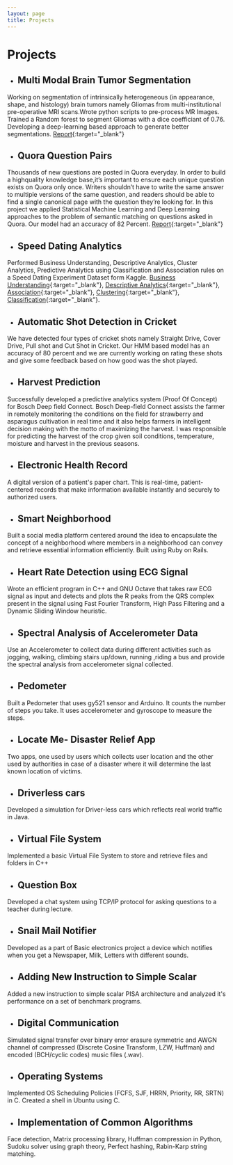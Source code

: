 ```yaml
---
layout: page
title: Projects
---
```


# Projects
* ## Multi Modal Brain Tumor Segmentation
Working on segmentation of intrinsically heterogeneous (in appearance, shape, and histology) brain tumors namely Gliomas from multi-institutional pre-operative MRI scans.Wrote python scripts to pre-process MR Images. Trained a Random forest to segment Gliomas with a dice coefficiant of 0.76. Developing a deep-learning based approach to generate better segmentations. [Report](../assets/documents/projects/BRATS.pdf){:target="_blank"}

* ## Quora Question Pairs
Thousands of new questions are posted in Quora everyday. In order to build a highquality knowledge base,it’s important to ensure each unique question exists on Quora only once. Writers shouldn’t have to write the same answer to multiple versions of the same question, and readers should be able to find a single canonical page with the question they’re looking for. In this project we applied Statistical Machine Learning and Deep Learning approaches to the problem of semantic matching on questions asked in Quora. Our model had an accuracy of 82 Percent. [Report](../assets/documents/projects/Quora_Pairs.pdf){:target="_blank"}

* ## Speed Dating Analytics
Performed Business Understanding, Descriptive Analytics, Cluster Analytics, Predictive Analytics using Classification and Association rules on a Speed Dating Experiment Dataset form Kaggle. [Business Understanding](../assets/documents/projects/business_understanding.pdf){:target="_blank"}, 
[Descriptive Analytics](../assets/documents/projects/descriptive_analytics.pdf){:target="_blank"}, 
[Association](../assets/documents/projects/association_rules.pdf){:target="_blank"}, 
[Clustering](../assets/documents/projects/clustering.pdf){:target="_blank"}, 
[Classification](../assets/documents/projects/classification.pdf){:target="_blank"}.

* ## Automatic Shot Detection in Cricket
We have detected four types of cricket shots namely Straight Drive, Cover Drive, Pull shot and Cut Shot in Cricket. Our HMM based model has an accuracy of 80 percent and we are currently working on rating these shots and give some feedback based on how good was the shot played.

* ## Harvest Prediction
Successfully developed a predictive analytics system (Proof Of Concept) for Bosch Deep field Connect. Bosch Deep-field Connect assists the farmer in remotely monitoring the conditions on the field for strawberry and asparagus cultivation in real time and it also helps farmers in intelligent decision making with the motto of maximizing the harvest. I was responsible for predicting the harvest of the crop given soil conditions, temperature, moisture and harvest in the previous seasons.

* ## Electronic Health Record
A digital version of a patient's paper chart. This is real-time, patient-centered records that make information available instantly and securely to authorized users.

* ## Smart Neighborhood
Built a social media platform centered around the idea to encapsulate the concept of a neighborhood where members in a neighborhood can convey and retrieve essential information efficiently. Built using Ruby on Rails.

* ## Heart Rate Detection using ECG Signal
Wrote an efficient program in C++ and GNU Octave that takes raw ECG signal as input and detects and plots the R peaks from the QRS complex present in the signal using Fast Fourier Transform, High Pass Filtering and a Dynamic Sliding Window heuristic.

* ## Spectral Analysis of Accelerometer Data
Use an Accelerometer to collect data during different activities such as jogging, walking, climbing stairs up/down, running ,riding a bus and provide the spectral analysis from accelerometer signal collected.

* ## Pedometer
Built a Pedometer that uses gy521 sensor and Arduino. It counts the number of steps you take. It uses accelerometer and gyroscope to measure the steps.

* ## Locate Me- Disaster Relief App
Two apps, one used by users which collects user location and the other used by authorities in case of a disaster where it will determine the last known location of victims.

* ## Driverless cars
Developed a simulation for Driver-less cars which reflects real world traffic in Java.

* ## Virtual File System
Implemented a basic Virtual File System to store and retrieve files and folders in C++

* ## Question Box
Developed a chat system using TCP/IP protocol for asking questions to a teacher during lecture.

* ## Snail Mail Notifier
Developed as a part of Basic electronics project a device which notifies when you get a Newspaper, Milk, Letters with different sounds.

* ## Adding New Instruction to Simple Scalar
Added a new instruction to simple scalar PISA architecture and analyzed it's performance on a set of benchmark programs.

* ## Digital Communication
Simulated signal transfer over binary error erasure symmetric and AWGN channel of compressed (Discrete Cosine Transform, LZW, Huffman) and encoded (BCH/cyclic codes) music files (.wav).

* ## Operating Systems
Implemented OS Scheduling Policies (FCFS, SJF, HRRN, Priority, RR, SRTN) in C. Created a shell in Ubuntu using C.

* ## Implementation of Common Algorithms
Face detection, Matrix processing library, Huffman compression in Python, Sudoku solver using graph theory, Perfect hashing, Rabin-Karp string matching.
